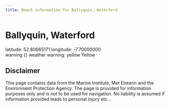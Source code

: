```yaml
---
title: Beach information for Ballyquin, Waterford
---
```

# Ballyquin, Waterford 

<div class="location-info">latitude: 52.80665171 longitude: -7.70000000</div>
<div class="met-eireann-warnings"><span class="material-icons {}-warning">warning</span>&nbsp;{} weather warning: yellow Yellow&nbsp;</div>
<div></div>

## Disclaimer

This page contains data from the Marine Institute, 
Met Eireann and the Environment Protection Agency. The page is provided for
information purposes only and is not to be used for navigation. No liability 
is assumed if information provided leads to personal injury etc...